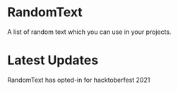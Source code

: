 # RandomText
A list of random text which you can use in your projects.


# Latest Updates
RandomText has opted-in for hacktoberfest 2021
